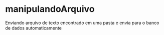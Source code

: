 # manipulandoArquivo
Enviando arquivo de texto encontrado em uma pasta e envia para o banco de dados automaticamente
